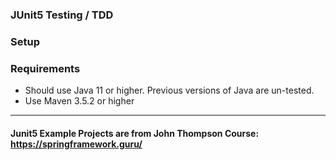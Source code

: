 ### JUnit5 Testing / TDD  

### Setup
### Requirements
* Should use Java 11 or higher. Previous versions of Java are un-tested.
* Use Maven 3.5.2 or higher

---  
#### Junit5 Example Projects are from John Thompson Course: https://springframework.guru/
  
